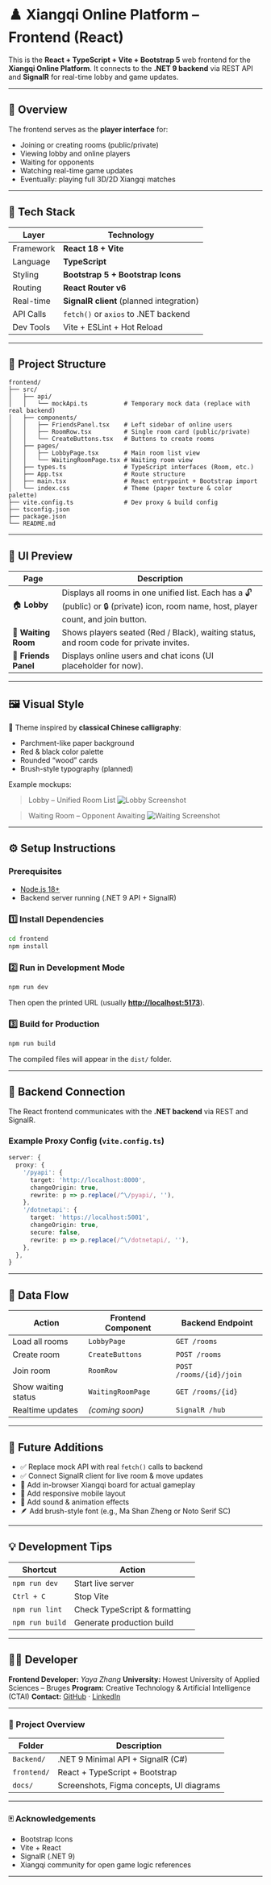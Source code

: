 
# ♟️ Xiangqi Online Platform – Frontend (React)

This is the **React + TypeScript + Vite + Bootstrap 5** web frontend for the **Xiangqi Online Platform**.
It connects to the **.NET 9 backend** via REST API and **SignalR** for real-time lobby and game updates.

---

## 🏯 Overview

The frontend serves as the **player interface** for:

* Joining or creating rooms (public/private)
* Viewing lobby and online players
* Waiting for opponents
* Watching real-time game updates
* Eventually: playing full 3D/2D Xiangqi matches

---

## 🚀 Tech Stack

| Layer     | Technology                               |
| --------- | ---------------------------------------- |
| Framework | **React 18 + Vite**                      |
| Language  | **TypeScript**                           |
| Styling   | **Bootstrap 5 + Bootstrap Icons**        |
| Routing   | **React Router v6**                      |
| Real-time | **SignalR client** (planned integration) |
| API Calls | `fetch()` or `axios` to .NET backend     |
| Dev Tools | Vite + ESLint + Hot Reload               |

---

## 📂 Project Structure

```
frontend/
├── src/
│   ├── api/
│   │   └── mockApi.ts          # Temporary mock data (replace with real backend)
│   ├── components/
│   │   ├── FriendsPanel.tsx    # Left sidebar of online users
│   │   ├── RoomRow.tsx         # Single room card (public/private)
│   │   └── CreateButtons.tsx   # Buttons to create rooms
│   ├── pages/
│   │   ├── LobbyPage.tsx       # Main room list view
│   │   └── WaitingRoomPage.tsx # Waiting room view
│   ├── types.ts                # TypeScript interfaces (Room, etc.)
│   ├── App.tsx                 # Route structure
│   ├── main.tsx                # React entrypoint + Bootstrap import
│   └── index.css               # Theme (paper texture & color palette)
├── vite.config.ts              # Dev proxy & build config
├── tsconfig.json
├── package.json
└── README.md
```

---

## 🧱 UI Preview

| Page                 | Description                                                                                                                          |
| -------------------- | ------------------------------------------------------------------------------------------------------------------------------------ |
| 🏠 **Lobby**         | Displays all rooms in one unified list. Each has a 🔓 (public) or 🔒 (private) icon, room name, host, player count, and join button. |
| 🧩 **Waiting Room**  | Shows players seated (Red / Black), waiting status, and room code for private invites.                                               |
| 👥 **Friends Panel** | Displays online users and chat icons (UI placeholder for now).                                                                       |

---

## 🖼️ Visual Style

🎨 Theme inspired by **classical Chinese calligraphy**:

* Parchment-like paper background
* Red & black color palette
* Rounded “wood” cards
* Brush-style typography (planned)

Example mockups:

> Lobby – Unified Room List
> ![Lobby Screenshot](../docs/images/lobby_mock.png)

> Waiting Room – Opponent Awaiting
> ![Waiting Screenshot](../docs/images/waiting_mock.png)

---

## ⚙️ Setup Instructions

### Prerequisites

* [Node.js 18+](https://nodejs.org/)
* Backend server running (.NET 9 API + SignalR)

### 1️⃣ Install Dependencies

```bash
cd frontend
npm install
```

### 2️⃣ Run in Development Mode

```bash
npm run dev
```

Then open the printed URL (usually **[http://localhost:5173](http://localhost:5173)**).

### 3️⃣ Build for Production

```bash
npm run build
```

The compiled files will appear in the `dist/` folder.

---

## 🔗 Backend Connection

The React frontend communicates with the **.NET backend** via REST and SignalR.

### Example Proxy Config (`vite.config.ts`)

```ts
server: {
  proxy: {
    '/pyapi': {
      target: 'http://localhost:8000',
      changeOrigin: true,
      rewrite: p => p.replace(/^\/pyapi/, ''),
    },
    '/dotnetapi': {
      target: 'https://localhost:5001',
      changeOrigin: true,
      secure: false,
      rewrite: p => p.replace(/^\/dotnetapi/, ''),
    },
  },
}
```

---

## 📡 Data Flow

| Action              | Frontend Component | Backend Endpoint        |
| ------------------- | ------------------ | ----------------------- |
| Load all rooms      | `LobbyPage`        | `GET /rooms`            |
| Create room         | `CreateButtons`    | `POST /rooms`           |
| Join room           | `RoomRow`          | `POST /rooms/{id}/join` |
| Show waiting status | `WaitingRoomPage`  | `GET /rooms/{id}`       |
| Realtime updates    | *(coming soon)*    | `SignalR /hub`          |

---

## 🧭 Future Additions

* ✅ Replace mock API with real `fetch()` calls to backend
* ✅ Connect SignalR client for live room & move updates
* 🧩 Add in-browser Xiangqi board for actual gameplay
* 🎨 Add responsive mobile layout
* 🔔 Add sound & animation effects
* 🪶 Add brush-style font (e.g., Ma Shan Zheng or Noto Serif SC)

---

## 💡 Development Tips

| Shortcut        | Action                        |
| --------------- | ----------------------------- |
| `npm run dev`   | Start live server             |
| `Ctrl + C`      | Stop Vite                     |
| `npm run lint`  | Check TypeScript & formatting |
| `npm run build` | Generate production build     |

---

## 🧑‍💻 Developer

**Frontend Developer:** *Yaya Zhang*
**University:** Howest University of Applied Sciences – Bruges
**Program:** Creative Technology & Artificial Intelligence (CTAI)
**Contact:** [GitHub](https://github.com/) · [LinkedIn](https://linkedin.com/)

---

### 📁 Project Overview

| Folder      | Description                              |
| ----------- | ---------------------------------------- |
| `Backend/`  | .NET 9 Minimal API + SignalR (C#)        |
| `frontend/` | React + TypeScript + Bootstrap           |
| `docs/`     | Screenshots, Figma concepts, UI diagrams |

---

### 🀄 Acknowledgements

* Bootstrap Icons
* Vite + React
* SignalR (.NET 9)
* Xiangqi community for open game logic references

---
